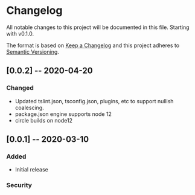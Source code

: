 # Changelog

All notable changes to this project will be documented in this file. Starting with v0.1.0.

The format is based on [Keep a Changelog](http://keepachangelog.com/en/1.0.0/)
and this project adheres to [Semantic Versioning](http://semver.org/spec/v2.0.0.html).

## [0.0.2] -- 2020-04-20

### Changed
  * Updated tslint.json, tsconfig.json, plugins, etc to support nullish coalescing.
  * package.json engine supports node 12
  * circle builds on node12

## [0.0.1] -- 2020-03-10

### Added
  * Initial release
### Security
